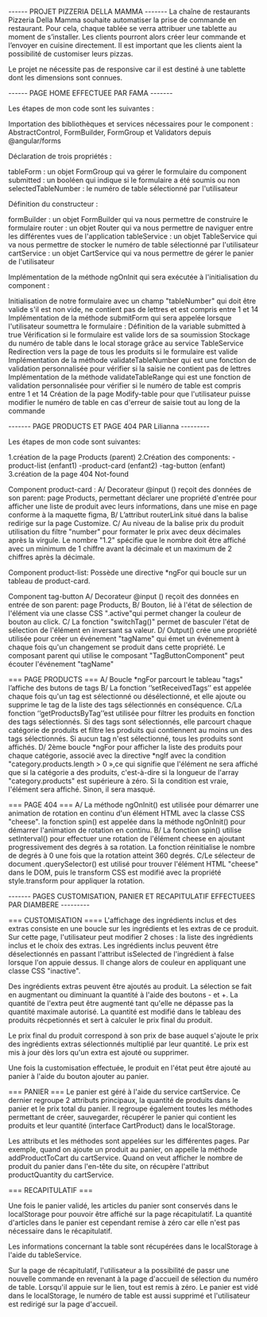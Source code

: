 ------ PROJET PIZZERIA DELLA MAMMA -------
La chaîne de restaurants Pizzeria Della Mamma souhaite automatiser la prise de commande en restaurant. Pour cela, chaque tablée se verra attribuer une tablette au moment de s’installer. Les clients pourront alors créer leur commande et l’envoyer en cuisine directement. Il est important que les clients aient la possibilité de customiser leurs pizzas.

Le projet ne nécessite pas de responsive car il est destiné à une tablette dont les dimensions sont connues.


------ PAGE HOME EFFECTUEE PAR FAMA -------

Les étapes de mon code sont les suivantes :

Importation des bibliothèques et services nécessaires pour le component :
AbstractControl, FormBuilder, FormGroup et Validators depuis @angular/forms

Déclaration de trois propriétés :

tableForm : un objet FormGroup qui va gérer le formulaire du component
submitted : un booléen qui indique si le formulaire a été soumis ou non
selectedTableNumber : le numéro de table sélectionné par l'utilisateur

Définition du constructeur :

formBuilder : un objet FormBuilder qui va nous permettre de construire le formulaire
router : un objet Router qui va nous permettre de naviguer entre les différentes vues de l'application
tableService : un objet TableService qui va nous permettre de stocker le numéro de table sélectionné par l'utilisateur
cartService : un objet CartService qui va nous permettre de gérer le panier de l'utilisateur

Implémentation de la méthode ngOnInit qui sera exécutée à l'initialisation du component :

Initialisation de notre formulaire avec un champ "tableNumber" qui doit être valide s'il est non vide, ne contient pas de lettres et est compris entre 1 et 14
Implémentation de la méthode submitForm qui sera appelée lorsque l'utilisateur soumettra le formulaire :
Définition de la variable submitted à true
Vérification si le formulaire est valide lors de sa soumission
Stockage du numéro de table dans le local storage grâce au service TableService
Redirection vers la page de tous les produits si le formulaire est valide
Implémentation de la méthode validateTableNumber qui est une fonction de validation personnalisée pour vérifier si la saisie ne contient pas de lettres
Implémentation de la méthode validateTableRange qui est une fonction de validation personnalisée pour vérifier si le numéro de table est compris entre 1 et 14
Création de la page Modify-table pour que l'utilisateur puisse modifier le numéro de table en cas d'erreur de saisie tout au long de la commande

------- PAGE PRODUCTS ET PAGE 404 PAR Lilianna ---------

Les  étapes de mon code sont suivantes:

1.création de la page Products (parent)
2.Création des components:
-product-list  (enfant1) 
-product-card (enfant2)
-tag-button (enfant)
3.création de la page 404 Not-found

Component product-card : 
A/ Decorateur @input () reçoit des données de son parent: page Products, permettant déclarer une propriété d'entrée
pour afficher une liste de produit  avec leurs informations, 
dans une mise en page conforme à la maquette figma,
B/ L’attribut routerLink situé dans la balise <img> redirige sur la page Customize.
C/ Au niveau de la balise prix du produit utilisation du filtre "number" pour formater le prix avec deux décimales après la virgule. Le nombre "1.2" spécifie que le nombre doit être affiché avec un minimum de 1 chiffre avant la décimale et un maximum de 2 chiffres après la décimale.

Component product-list:
Possède une directive *ngFor qui boucle sur un tableau de product-card.

Component tag-button
A/ Decorateur @input () reçoit des données en entrée de son parent: page Products,
B/ Bouton,  lié à l'état de sélection de l'élément via une classe CSS  ".active"qui permet changer la couleur de bouton au click.
C/ La fonction "switchTag()" permet de basculer l'état de sélection de l'élément en inversant sa valeur.
D/  Output() crée une propriété utilisée pour créer un événement "tagName" qui émet un événement à chaque fois qu'un changement se produit dans cette propriété.
Le composant parent qui utilise le composant "TagButtonComponent" peut écouter l'événement "tagName"

=== PAGE PRODUCTS === 
A/ Boucle *ngFor parcourt le tableau "tags" l’affiche des butons de tags
B/  La fonction ‘’setReceivedTags’’ est appelée chaque fois qu'un tag est sélectionné ou désélectionné, et elle ajoute ou supprime le tag de la liste des tags sélectionnés en conséquence.
C/La fonction ‘’getProductsByTag’’est utilisée pour filtrer les produits en fonction des tags sélectionnés. Si des tags sont sélectionnés, elle parcourt chaque catégorie de produits et filtre les produits qui contiennent au moins un des tags sélectionnés. Si aucun tag n'est sélectionné, tous les produits sont affichés.
D/ 2ème boucle *ngFor pour afficher la liste des produits pour chaque catégorie, associé avec la directive *ngIf avec la condition "category.products.length > 0 »,ce qui signifie que l'élément ne sera affiché que si la catégorie a des produits, c'est-à-dire si la longueur de l'array "category.products" est supérieure à zéro. Si la condition est vraie, l'élément sera affiché. Sinon, il sera masqué.

=== PAGE 404 === 
A/ La méthode ngOnInit() est utilisée pour démarrer une animation de rotation en continu d'un élément HTML avec la classe CSS "cheese".
la fonction spin() est appelée dans la méthode ngOnInit() pour démarrer l'animation de rotation en continu.
B/ La fonction spin() utilise setInterval() pour effectuer une rotation de l'élément cheese en ajoutant progressivement des degrés à sa rotation. La fonction réinitialise le nombre de degrés à 0 une fois que la rotation atteint 360 degrés.
C/Le sélecteur de document .querySelector() est utilisé pour trouver l'élément HTML "cheese" dans le DOM, puis le transform CSS est modifié avec la propriété style.transform pour appliquer la rotation.



------- PAGES CUSTOMISATION, PANIER ET RECAPITULATIF EFFECTUEES PAR DIAMBERE ---------

=== CUSTOMISATION ====
L'affichage des ingrédients inclus et des extras consiste en une boucle sur les ingrédients et les extras de ce produit.
Sur cette page, l'utilisateur peut modifier 2 choses : la liste des ingrédients inclus et le choix des extras.
Les ingrédients inclus peuvent être déselectionnés en passant l'attribut isSelected de l'ingrédient à false lorsque l'on appuie dessus. Il change alors de couleur en  appliquant une classe CSS "inactive".

Des ingrédients extras peuvent être ajoutés au produit. La sélection se fait en augmentant ou diminuant la quantité à l'aide des boutons - et +. La quantité de l'extra peut être augmenté tant qu'elle ne dépasse pas la quantité maximale autorisé. 
La quantité est modifié dans le tableau des produits récpetionnés et sert à calculer le prix final du produit.

Le prix final du produit correspond à son prix de base auquel s'ajoute le prix des ingrédients extras sélectionnés multiplié par leur quantité. Le prix est mis à jour dès lors qu'un extra est ajouté ou supprimer.

Une fois la customisation effectuée, le produit en l'état peut être ajouté au panier à l'aide du bouton ajouter au panier.

=== PANIER ===
Le panier est géré à l'aide du service cartService. Ce dernier regroupe 2 attributs principaux, la quantité de produits dans le panier et le prix total du panier. Il regroupe également toutes les méthodes permettant de créer, sauvegarder, récupérer le panier qui contient les produits et leur quantité (interface CartProduct) dans le localStorage. 

Les attributs et les méthodes sont appelées sur les différentes pages. Par exemple, quand on ajoute un produit au panier, on appelle la méthode addProductToCart du cartService. Quand on veut afficher le nombre de produit du panier dans l'en-tête du site, on récupère l'attribut productQuantity du cartService.

=== RECAPITULATIF ===

Une fois le panier validé, les articles du panier sont conservés dans le localStorage pour pouvoir être affiché sur la page récapitulatif. La quantité d'articles dans le panier est cependant remise à zéro car elle n'est pas nécessaire dans le récapitulatif. 

Les informations concernant la table sont récupérées dans le localStorage à l'aide du tableService.

Sur la page de récapitulatif, l'utilisateur a la possibilité de passr une nouvelle commande en revenant à la page d'accueil de sélection du numéro de table. Lorsqu'il appuie sur le lien, tout est remis à zéro. Le panier est vidé dans le localStorage, le numéro de table est aussi supprimé et l'utilisateur est redirigé sur la page d'accueil.

